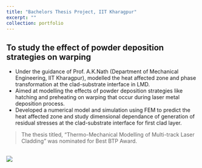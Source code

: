 ```yaml
---
title: "Bachelors Thesis Project, IIT Kharagpur"
excerpt: ""
collection: portfolio
---
```


<!-- `Bachelors Thesis Project - Spring 2020` -->

## To study the effect of powder deposition strategies on warping

* Under the guidance of Prof. A.K.Nath (Department of Mechanical Engineering, IIT Kharagpur), modelled the heat affected zone and phase transformation at the clad-substrate interface in LMD.
* Aimed at modelling the effects of powder deposition strategies like hatching and preheating on warping that occur during laser metal deposition process.
* Developed a numerical model and simulation using FEM to predict the heat affected zone and study dimensional dependance of generation of residual stresses at the clad-substrate interface for first clad layer​.
> The thesis titled, “Thermo-Mechanical Modelling of Multi-track Laser Cladding” was nominated for Best BTP Award.

<br/><img src='/images/500x300.png'>
